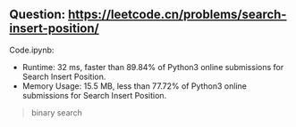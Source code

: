 ## Question: https://leetcode.cn/problems/search-insert-position/

Code.ipynb:
* Runtime: 32 ms, faster than 89.84% of Python3 online submissions for Search Insert Position.
* Memory Usage: 15.5 MB, less than 77.72% of Python3 online submissions for Search Insert Position.
> binary search
